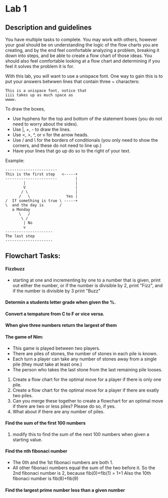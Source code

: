 # Lab 1

## Description and guidelines
You have multiple tasks to complete.  You may work with others, however your goal should be on understanding the logic of the flow charts you are creating, and by the end feel comfortable analyzing a problem, breaking it down into steps, and be able to create a flow chart of those ideas.  You should also feel comfortable looking at a flow chart and determining if you feel it solves the problem it is for.

With this lab, you will want to use a unispace font.  One way to gain this is to put your answers betwwen lines that contain three ~ characters:

~~~
This is a unispace font, notice that 
iiii takes up as much space as
wwww.
~~~

To draw the boxes, 
* Use hyphens for the top and bottom of the statement boxes (you do not need to worry about the sides).
* Use |, +, - to draw the lines.
* Use <, >, ^, or v for the arrow heads.
* Use / and \ for the borders of conditionals (you only need to show the corners, and these do not need to line up.)
* Have your lines that go up do so to the right of your text.

Example:
~~~
-----------------------
This is the first step   <-----+
-----------------------        |
        |                      |
        V                      |
       / \                     |
      /   \                Yes |
/  If something is true \ -----+
\  and the day is       /
   a Monday
      \   /
       \ /
        | No
        v
---------------------
The last step
---------------------
~~~

## Flowchart Tasks:

#### Fizzbuzz
* starting at one and incrementing by one to a number that is given, print out either the number, or if the number is divisible by 2, print "Fizz", and if the number is divisible by 3 print "Buzz" 

#### Determin a students letter grade when given the %.

#### Convert a tempature from C to F or vice versa.

#### When give three numbers return the largest of them

#### The game of Nim:
* This game is played between two players.
* There are piles of stones, the number of stones in each pile is known.
* Each turn a player can take any number of stones away from a single pile (they must take at least one.)
* The person who takes the last stone from the last remaining pile looses.
  
1. Create a flow chart for the optimal move for a player if there is only one pile.
1. Create a flow chart for the optimal move for a player if there are exatly two piles.
1. Can you merge these together to create a flowchart for an optimal move if there are two or less piles?  Please do so, if yes.
1. What about if there are any number of piles.

#### Find the sum of the first 100 numbers
1. modify this to find the sum of the next 100 numbers when given a starting value.

#### Find the nth fibonaci number
* The 0th and the 1st fibonaci numbers are both 1.
* All other fibonaci numbers equal the sum of the two before it.
  So the 2nd fibonaci number is 2, because fib(0)+fib(1) = 1+1
  Also the 10th fibonaci number is fib(8)+fib(9)

#### Find the largest prime number less than a given number
